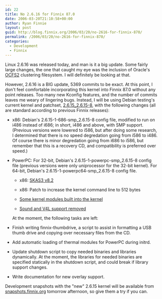 ```yaml
---
id: 22
title: No 2.6.16 for Finnix 87.0
date: 2006-03-20T21:10:58+00:00
author: Ryan Finnie
layout: post
guid: http://blog.finnix.org/2006/03/20/no-2616-for-finnix-870/
permalink: /2006/03/20/no-2616-for-finnix-870/
categories:
  - Development
  - Finnix
---
```

Linux 2.6.16 was released today, and man is it a big update. Some fairly large changes, the one that caught my eye was the inclusion of Oracle's [OCFS2](http://lwn.net/Articles/137278/) clustering filesystem. I will definitely be looking at that.

However, 2.6.16 is a BIG update, 5369 commits to be exact. At this point, I don't feel comfortable incorporating this kernel into Finnix 87.0 without any point releases. Too many new Kconfig features, and the number of commits leaves me weary of lingering bugs. Instead, I will be using Debian testing's current kernel and patchset, [2.6.15_2.6.15-8](http://packages.debian.org/testing/devel/linux-source-2.6.15), with the following changes (all are standard according to previous Finnix releases):

  * x86: Debian's 2.6.15-1-686-smp_2.6.15-8 config file, modified to run on i486 instead of i686; in short, i486 and above, with SMP support. (Previous versions were lowered to i586, but after doing some research, I determined that there is no speed degredation going from i586 to i486. Of course there is minor degredation going from i686 to i586, but remember that this is a recovery CD, and compatibility is preferred over speed.)
  * PowerPC: For 32-bit, Debian's 2.6.15-1-powerpc-smp\_2.6.15-8 config file (previous versions were only uniprocessor for the 32-bit kernel). For 64-bit, Debian's 2.6.15-1-powerpc64-smp\_2.6.15-8 config file. 
      * x86: [SKAS3 v8.2](http://user-mode-linux.sourceforge.net/skas.html)
      * x86: Patch to increase the kernel command line to 512 bytes
      * [Some kernel modules built into the kernel](http://www.finnix.org/Finnixize_Linux_Kernel)
      * [Sound and V4L support removed](http://www.finnix.org/Finnixize_Linux_Kernel)</ul> 
    At the moment, the following tasks are left:
    
      * Finish writing finnix-thumbdrive, a script to assist in formatting a USB thumb drive and copying over necessary files from the CD.
      * Add automatic loading of thermal modules for PowerPC during initrd.
      * Update shutdown script to copy needed binaries and libraries dynamically. At the moment, the libraries for needed binaries are specified statically in the shutdown script, and could break if library support changes.
      * Write documentation for new overlay support.
    
    Development snapshots with the "new" 2.6.15 kernel will be available from [snapshots.finnix.org](http://snapshots.finnix.org/) tomorrow afternoon, so give them a try if you can.
